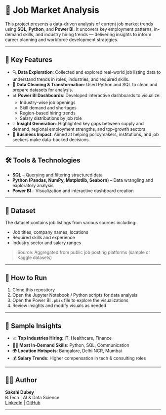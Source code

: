 # 💼 Job Market Analysis

This project presents a data-driven analysis of current job market trends using **SQL**, **Python**, and **Power BI**. It uncovers key employment patterns, in-demand skills, and industry hiring trends — delivering insights to inform career planning and workforce development strategies.

---

## 🧠 Key Features

- 🔍 **Data Exploration**: Collected and explored real-world job listing data to understand trends in roles, industries, and required skills.
- 🧹 **Data Cleaning & Transformation**: Used Python and SQL to clean and prepare datasets for analysis.
- 📊 **Power BI Dashboards**: Developed interactive dashboards to visualize:
  - Industry-wise job openings  
  - Skill demand and shortages  
  - Region-based hiring trends  
  - Salary distributions by job role
- 💡 **Insight Generation**: Highlighted key gaps between supply and demand, regional employment strengths, and top-growth sectors.
- 🎯 **Business Impact**: Aimed at helping policymakers, institutions, and job seekers make data-backed decisions.

---

## 🛠️ Tools & Technologies

- **SQL** – Querying and filtering structured data  
- **Python (Pandas, NumPy, Matplotlib, Seaborn)** – Data wrangling and exploratory analysis  
- **Power BI** – Visualization and interactive dashboard creation  

---

## 📁 Dataset

The dataset contains job listings from various sources including:
- Job titles, company names, locations
- Required skills and experience
- Industry sector and salary ranges

> Source: Aggregated from public job posting platforms (sample or Kaggle datasets)

---

## 🚀 How to Run

1. Clone this repository
2. Open the Jupyter Notebook / Python scripts for data analysis
3. Open the Power BI `.pbix` file to explore the visualizations
4. Review insights and modify visuals as needed

---

## 📌 Sample Insights

- 📈 **Top Industries Hiring**: IT, Healthcare, Finance
- 🧑‍💻 **Most In-Demand Skills**: Python, SQL, Communication
- 🌍 **Location Hotspots**: Bangalore, Delhi NCR, Mumbai
- 💰 **Salary Trends**: Higher compensation in tech & consulting roles

---

## 🙋‍♀️ Author
**Sakshi Dubey**  
B.Tech | AI & Data Science  
[LinkedIn](https://www.linkedin.com/in/sakshi-dubey-123456789/) | [GitHub](https://github.com/11steen)


---


